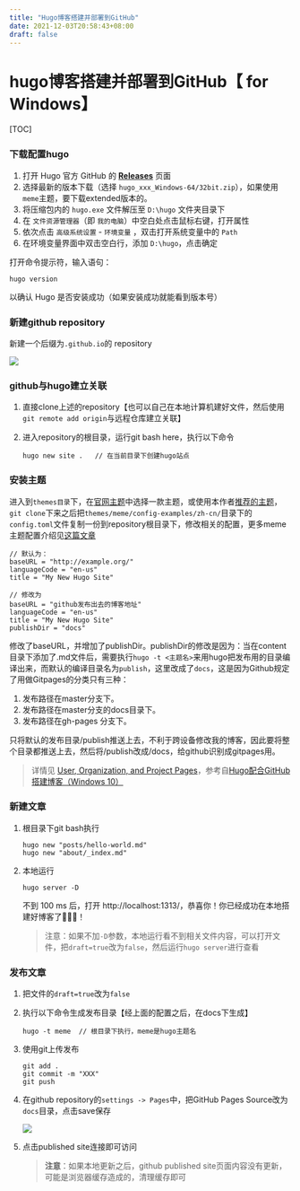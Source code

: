 ```yaml
---
title: "Hugo博客搭建并部署到GitHub"
date: 2021-12-03T20:58:43+08:00
draft: false
---
```


# hugo博客搭建并部署到GitHub【 for Windows】

[TOC]

### 下载配置hugo

1. 打开 Hugo 官方 GitHub 的 [**Releases**](https://github.com/gohugoio/hugo/releases) 页面
2. 选择最新的版本下载（选择 `hugo_xxx_Windows-64/32bit.zip`），如果使用`meme`主题，要下载extended版本的。
3. 将压缩包内的 `hugo.exe` 文件解压至 `D:\hugo` 文件夹目录下
4. 在 `文件资源管理器`（即 `我的电脑`）中空白处点击鼠标右键，打开属性
5. 依次点击 `高级系统设置` - `环境变量` ，双击打开系统变量中的 `Path`
6. 在环境变量界面中双击空白行，添加 `D:\hugo`，点击确定

打开命令提示符，输入语句：

```undefined
hugo version
```

以确认 Hugo 是否安装成功（如果安装成功就能看到版本号）

### 新建github repository

新建一个后缀为`.github.io`的 repository

![](https://i.loli.net/2021/12/03/FhYJUyq2nQVld91.png)

### github与hugo建立关联

1. 直接clone上述的repository【也可以自己在本地计算机建好文件，然后使用` git remote add origin`与远程仓库建立关联】

2. 进入repository的根目录，运行git bash here，执行以下命令

   ```
   hugo new site .   // 在当前目录下创建hugo站点
   ```

### 安装主题

进入到`themes目录`下，在[官网主题](https://themes.gohugo.io/)中选择一款主题，或使用本作者[推荐的主题](https://github.com/reuixiy/hugo-theme-meme)，`git clone`下来之后把`themes/meme/config-examples/zh-cn/`目录下的`config.toml`文件复制一份到repository根目录下，修改相关的配置，更多meme主题配置介绍见[这篇文章](https://io-oi.me/tech/documentation-of-hugo-theme-meme/#hugo)

```
// 默认为：
baseURL = "http://example.org/"
languageCode = "en-us"
title = "My New Hugo Site"

// 修改为
baseURL = "github发布出去的博客地址"
languageCode = "en-us"
title = "My New Hugo Site"
publishDir = "docs"
```

修改了baseURL，并增加了publishDir。publishDir的修改是因为：当在content目录下添加了.md文件后，需要执行`hugo -t <主题名>`来用hugo把发布用的目录编译出来，而默认的编译目录名为`publish`，这里改成了`docs`，这是因为Github规定了用做Gitpages的分类只有三种：

1. 发布路径在master分支下。
2. 发布路径在master分支的docs目录下。
3. 发布路径在gh-pages 分支下。

只将默认的发布目录/publish推送上去，不利于跨设备修改我的博客，因此要将整个目录都推送上去，然后将/publish改成/docs，给github识别成gitpages用。

> 详情见  [User, Organization, and Project Pages](https://help.github.com/articles/user-organization-and-project-pages/)，参考自[Hugo配合GitHub搭建博客（Windows 10）](https://www.jianshu.com/p/02b3343295ac)

### 新建文章

1. 根目录下git bash执行

   ```
   hugo new "posts/hello-world.md"
   hugo new "about/_index.md"
   ```

2. 本地运行

   ```
   hugo server -D
   ```

   不到 100 ms 后，打开 http://localhost:1313/，恭喜你！你已经成功在本地搭建好博客了🎉🎉🍻！

   > 注意：如果不加`-D`参数，本地运行看不到相关文件内容，可以打开文件，把`draft=true`改为`false`，然后运行`hugo server`进行查看

### 发布文章

1. 把文件的`draft=true`改为`false`

2. 执行以下命令生成发布目录【经上面的配置之后，在docs下生成】

   ```
   hugo -t meme  // 根目录下执行，meme是hugo主题名
   ```

3. 使用git上传发布

   ```
   git add .
   git commit -m "XXX"
   git push
   ```

4. 在github repository的`settings -> Pages`中，把GitHub Pages Source改为`docs`目录，点击save保存

   ![](https://i.loli.net/2021/12/03/dvwHtoZPXph8miQ.png)

5. 点击published site连接即可访问

   > **注意**：如果本地更新之后，github published site页面内容没有更新，可能是浏览器缓存造成的，清理缓存即可